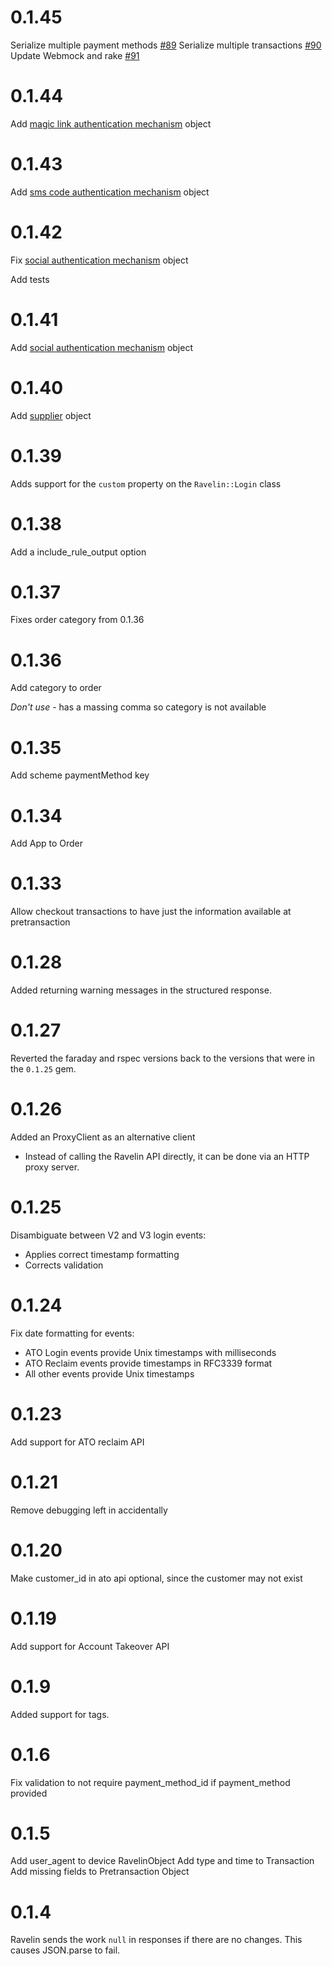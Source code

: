 # 0.1.45

Serialize multiple payment methods [#89](https://github.com/deliveroo/ravelin-ruby/pull/89)
Serialize multiple transactions [#90](https://github.com/deliveroo/ravelin-ruby/pull/90)
Update Webmock and rake [#91](https://github.com/deliveroo/ravelin-ruby/pull/91)

# 0.1.44


Add [magic link authentication mechanism](https://developer.ravelin.com/apis/ato/#login.login.authenticationMechanism.magiclink) 
object
# 0.1.43


Add [sms code authentication mechanism](https://developer.ravelin.com/apis/ato/#login.login.authenticationMechanism.smsCode) 
object

# 0.1.42

Fix [social authentication mechanism](https://developer.ravelin.com/apis/ato/#login.login.authenticationMechanism.social) 
object

Add tests

# 0.1.41

Add [social authentication mechanism](https://developer.ravelin.com/apis/ato/#login.login.authenticationMechanism.social) 
object

# 0.1.40

Add [supplier](https://developer.ravelin.com/apis/v2/#postv2supplier) object

# 0.1.39

Adds support for the `custom` property on the `Ravelin::Login` class

# 0.1.38

Add a include_rule_output option

# 0.1.37

Fixes order category from 0.1.36

# 0.1.36

Add category to order

*Don't use* - has a massing comma so category is not available

# 0.1.35
Add scheme paymentMethod key

# 0.1.34
Add App to Order

# 0.1.33
Allow checkout transactions to have just the information available at pretransaction

# 0.1.28
Added returning warning messages in the structured response.

# 0.1.27
Reverted the faraday and rspec versions back to the versions that were in the `0.1.25` gem.

# 0.1.26
Added an ProxyClient as an alternative client
* Instead of calling the Ravelin API directly, it can be done via an HTTP proxy server.

# 0.1.25
Disambiguate between V2 and V3 login events:
* Applies correct timestamp formatting
* Corrects validation

# 0.1.24

Fix date formatting for events:
* ATO Login events provide Unix timestamps with milliseconds 
* ATO Reclaim events provide timestamps in RFC3339 format
* All other events provide Unix timestamps

# 0.1.23

Add support for ATO reclaim API

# 0.1.21

Remove debugging left in accidentally

# 0.1.20

Make customer_id in ato api optional, since the customer may not exist

# 0.1.19

Add support for Account Takeover API

# 0.1.9

Added support for tags.

# 0.1.6

Fix validation to not require payment_method_id if payment_method provided

# 0.1.5

Add user_agent to device RavelinObject
Add type and time to Transaction
Add missing fields to Pretransaction Object

# 0.1.4

Ravelin sends the work `null` in responses if there are no changes.  This causes JSON.parse to fail.
